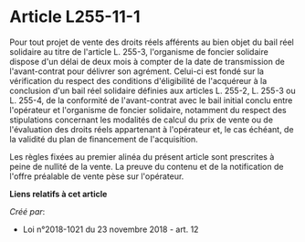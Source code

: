 # Article L255-11-1

Pour tout projet de vente des droits réels afférents au bien objet du bail réel solidaire au titre de l'article L. 255-3,
l'organisme de foncier solidaire dispose d'un délai de deux mois à compter de la date de transmission de l'avant-contrat pour
délivrer son agrément. Celui-ci est fondé sur la vérification du respect des conditions d'éligibilité de l'acquéreur à la
conclusion d'un bail réel solidaire définies aux articles L. 255-2, L. 255-3 ou L. 255-4, de la conformité de l'avant-contrat
avec le bail initial conclu entre l'opérateur et l'organisme de foncier solidaire, notamment du respect des stipulations
concernant les modalités de calcul du prix de vente ou de l'évaluation des droits réels appartenant à l'opérateur et, le cas
échéant, de la validité du plan de financement de l'acquisition.

Les règles fixées au premier alinéa du présent article sont prescrites à peine de nullité de la vente. La preuve du contenu
et de la notification de l'offre préalable de vente pèse sur l'opérateur.

**Liens relatifs à cet article**

_Créé par_:

  - Loi n°2018-1021 du 23 novembre 2018 - art. 12
